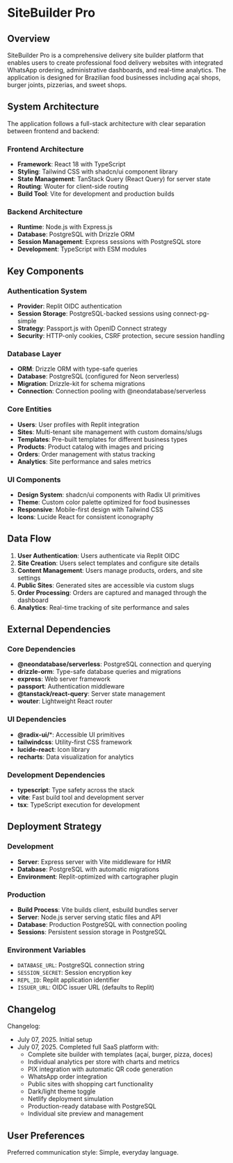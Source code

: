 # SiteBuilder Pro

## Overview

SiteBuilder Pro is a comprehensive delivery site builder platform that enables users to create professional food delivery websites with integrated WhatsApp ordering, administrative dashboards, and real-time analytics. The application is designed for Brazilian food businesses including açaí shops, burger joints, pizzerias, and sweet shops.

## System Architecture

The application follows a full-stack architecture with clear separation between frontend and backend:

### Frontend Architecture
- **Framework**: React 18 with TypeScript
- **Styling**: Tailwind CSS with shadcn/ui component library
- **State Management**: TanStack Query (React Query) for server state
- **Routing**: Wouter for client-side routing
- **Build Tool**: Vite for development and production builds

### Backend Architecture  
- **Runtime**: Node.js with Express.js
- **Database**: PostgreSQL with Drizzle ORM
- **Session Management**: Express sessions with PostgreSQL store
- **Development**: TypeScript with ESM modules

## Key Components

### Authentication System
- **Provider**: Replit OIDC authentication
- **Session Storage**: PostgreSQL-backed sessions using connect-pg-simple
- **Strategy**: Passport.js with OpenID Connect strategy
- **Security**: HTTP-only cookies, CSRF protection, secure session handling

### Database Layer
- **ORM**: Drizzle ORM with type-safe queries
- **Database**: PostgreSQL (configured for Neon serverless)
- **Migration**: Drizzle-kit for schema migrations
- **Connection**: Connection pooling with @neondatabase/serverless

### Core Entities
- **Users**: User profiles with Replit integration
- **Sites**: Multi-tenant site management with custom domains/slugs
- **Templates**: Pre-built templates for different business types
- **Products**: Product catalog with images and pricing
- **Orders**: Order management with status tracking
- **Analytics**: Site performance and sales metrics

### UI Components
- **Design System**: shadcn/ui components with Radix UI primitives
- **Theme**: Custom color palette optimized for food businesses
- **Responsive**: Mobile-first design with Tailwind CSS
- **Icons**: Lucide React for consistent iconography

## Data Flow

1. **User Authentication**: Users authenticate via Replit OIDC
2. **Site Creation**: Users select templates and configure site details
3. **Content Management**: Users manage products, orders, and site settings
4. **Public Sites**: Generated sites are accessible via custom slugs
5. **Order Processing**: Orders are captured and managed through the dashboard
6. **Analytics**: Real-time tracking of site performance and sales

## External Dependencies

### Core Dependencies
- **@neondatabase/serverless**: PostgreSQL connection and querying
- **drizzle-orm**: Type-safe database queries and migrations
- **express**: Web server framework
- **passport**: Authentication middleware
- **@tanstack/react-query**: Server state management
- **wouter**: Lightweight React router

### UI Dependencies
- **@radix-ui/***: Accessible UI primitives
- **tailwindcss**: Utility-first CSS framework
- **lucide-react**: Icon library
- **recharts**: Data visualization for analytics

### Development Dependencies
- **typescript**: Type safety across the stack
- **vite**: Fast build tool and development server
- **tsx**: TypeScript execution for development

## Deployment Strategy

### Development
- **Server**: Express server with Vite middleware for HMR
- **Database**: PostgreSQL with automatic migrations
- **Environment**: Replit-optimized with cartographer plugin

### Production
- **Build Process**: Vite builds client, esbuild bundles server
- **Server**: Node.js server serving static files and API
- **Database**: Production PostgreSQL with connection pooling
- **Sessions**: Persistent session storage in PostgreSQL

### Environment Variables
- `DATABASE_URL`: PostgreSQL connection string
- `SESSION_SECRET`: Session encryption key
- `REPL_ID`: Replit application identifier
- `ISSUER_URL`: OIDC issuer URL (defaults to Replit)

## Changelog

Changelog:
- July 07, 2025. Initial setup
- July 07, 2025. Completed full SaaS platform with:
  * Complete site builder with templates (açaí, burger, pizza, doces)
  * Individual analytics per store with charts and metrics
  * PIX integration with automatic QR code generation
  * WhatsApp order integration
  * Public sites with shopping cart functionality
  * Dark/light theme toggle
  * Netlify deployment simulation
  * Production-ready database with PostgreSQL
  * Individual site preview and management

## User Preferences

Preferred communication style: Simple, everyday language.